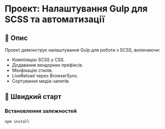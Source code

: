 # Проект: Налаштування Gulp для SCSS та автоматизації

## 📖 Опис

Проект демонструє налаштування Gulp для роботи з SCSS, включаючи:

- Компіляцію SCSS у CSS.
- Додавання вендорних префіксів.
- Мініфікацію стилів.
- LiveReload через BrowserSync.
- Сортування медіа-запитів.

## 🚀 Швидкий старт

### Встановлення залежностей

```bash
npm install
```
